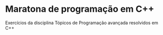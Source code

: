 # Maratona de programação em C++

Exercícios da disciplina Tópicos de Programação avançada resolvidos em C++


